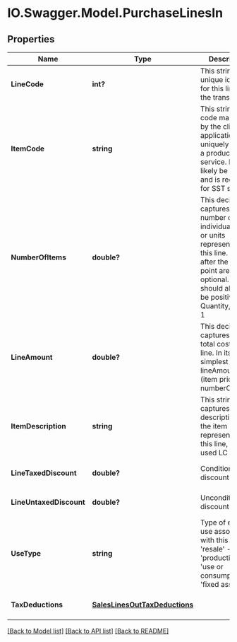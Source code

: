 # IO.Swagger.Model.PurchaseLinesIn
## Properties

Name | Type | Description | Notes
------------ | ------------- | ------------- | -------------
**LineCode** | **int?** | This string is a unique identifier for this line in the transaction | [optional] [default to null]
**ItemCode** | **string** | This string is a code maintained by the client application to uniquely identify a product or service. It will likely be a SKU and is required for SST states. | [default to null]
**NumberOfItems** | **double?** | This decimal captures the number of individual items or units represented by this line. Digits after the decimal point are optional. This should always be positive. Quantity, default 1 | [optional] [default to 1.0]
**LineAmount** | **double?** | This decimal captures the total cost of this line. In its simplest form lineAmount &#x3D; (item price * numberOfItems). | [optional] [default to null]
**ItemDescription** | **string** | This string captures the description of the item represented by this line, will be used LC 116 | [optional] [default to null]
**LineTaxedDiscount** | **double?** | Conditional discount | [optional] [default to null]
**LineUntaxedDiscount** | **double?** | Unconditional discount | [optional] [default to null]
**UseType** | **string** | Type of entity use associated with this line - &#39;resale&#39; - &#39;production&#39; - &#39;use or consumption&#39; - &#39;fixed assets&#39;  | [optional] [default to null]
**TaxDeductions** | [**SalesLinesOutTaxDeductions**](SalesLinesOutTaxDeductions.md) |  | [optional] [default to null]

[[Back to Model list]](../README.md#documentation-for-models) [[Back to API list]](../README.md#documentation-for-api-endpoints) [[Back to README]](../README.md)

